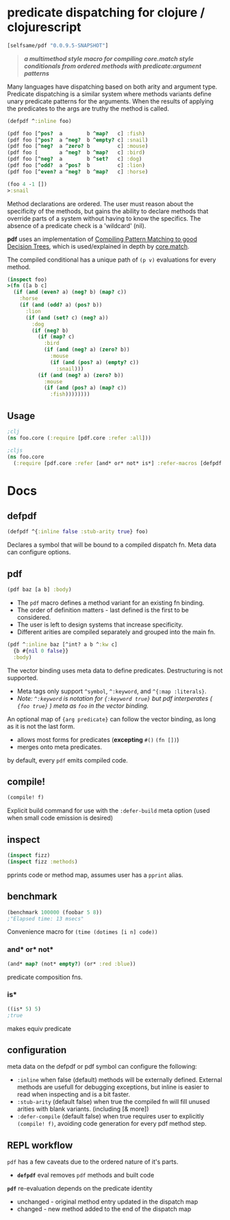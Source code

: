 # predicate dispatching for clojure / clojurescript

```clj
[selfsame/pdf "0.0.9.5-SNAPSHOT"]
```

> _***a multimethod style macro for compiling core.match style conditionals from ordered methods with predicate:argument patterns***_

Many languages have dispatching based on both arity and argument type.  Predicate dispatching is a similar system where methods variants define unary predicate patterns for the arguments.  When the results of applying the predicates to the args are truthy the method is called.

```clj
(defpdf ^:inline foo)

(pdf foo [^pos?  a        b ^map?   c] :fish)
(pdf foo [^pos?  a ^neg?  b ^empty? c] :snail)
(pdf foo [^neg?  a ^zero? b         c] :mouse)
(pdf foo [       a ^neg?  b ^map?   c] :bird)
(pdf foo [^neg?  a        b ^set?   c] :dog)
(pdf foo [^odd?  a ^pos?  b         c] :lion)
(pdf foo [^even? a ^neg?  b ^map?   c] :horse)

(foo 4 -1 [])
>:snail
```

Method declarations are ordered. The user must reason about the specificity of the methods, but gains the ability to declare methods that override parts of a system without having to know the specifics. The absence of a predicate check is a 'wildcard' (nil).

**pdf** uses an implementation of [Compiling Pattern Matching to good Decision Trees](http://www.cs.tufts.edu/~nr/cs257/archive/luc-maranget/jun08.pdf), which is used/explained in depth by [core.match](https://github.com/clojure/core.match/wiki/Understanding-the-algorithm).  

The compiled conditional has a unique path of ```(p v)``` evaluations for every method.

```clj
(inspect foo)
>(fn ([a b c]
  (if (and (even? a) (neg? b) (map? c))
    :horse
    (if (and (odd? a) (pos? b))
      :lion
      (if (and (set? c) (neg? a))
        :dog
        (if (neg? b)
          (if (map? c)
            :bird
            (if (and (neg? a) (zero? b))
              :mouse
              (if (and (pos? a) (empty? c)) 
                :snail)))
          (if (and (neg? a) (zero? b))
            :mouse 
            (if (and (pos? a) (map? c)) 
              :fish))))))))
```


## Usage
```clj
;clj
(ns foo.core (:require [pdf.core :refer :all]))

;cljs
(ns foo.core 
  (:require [pdf.core :refer [and* or* not* is*] :refer-macros [defpdf pdf compile! inspect benchmark]]))
```


# Docs

## defpdf 
```clj
(defpdf ^{:inline false :stub-arity true} foo)
```
Declares a symbol that will be bound to a compiled dispatch fn.  Meta data can configure options.

## pdf
```clj
(pdf baz [a b] :body)
```

* The ```pdf``` macro defines a method variant for an existing fn binding.  
* The order of definition matters - last defined is the first to be considered.  
* The user is left to design systems that increase specificity.
* Different arities are compiled separately and grouped into the main fn. 

```clj
(pdf ^:inline baz [^int? a b ^:kw c]
  {b #{nil 0 false}}
  :body)
```
The vector binding uses meta data to define predicates.  Destructuring is not supported. 

  * Meta tags only support ```^symbol```, ```^:keyword```, and ```^{:map :literals}```.
  * _Note: ```^:keyword``` is notation for ```{:keyword true}``` but pdf interperates ( ```{foo true}``` ) meta as ```foo``` in the vector binding._

An optional map of `{arg predicate}` can follow the vector binding, as long as it is not the last form. 

   * allows most forms for predicates (**excepting** `#()` `(fn [])`)
   * merges onto meta predicates.

by default, every `pdf` emits compiled code.

## compile!
```clj
(compile! f)
```
Explicit build command for use with the `:defer-build` meta option (used when small code emission is desired)

## inspect
```clj
(inspect fizz)
(inspect fizz :methods)
```
pprints code or method map, assumes user has a `pprint` alias.

## benchmark
```clj
(benchmark 100000 (foobar 5 8))
;"Elapsed time: 13 msecs"
```
Convenience macro for `(time (dotimes [i n] code))` 

### and* or* not*
```clj
(and* map? (not* empty?) (or* :red :blue))
```
predicate composition fns.

### is*
```clj
((is* 5) 5)
;true
```
makes equiv predicate

## configuration

meta data on the defpdf or pdf symbol can configure the following:

* `:inline` when false (default) methods will be externally defined.  External methods are usefull for debugging exceptions, but inline is easier to read when inspecting and is a bit faster.
* `:stub-arity` (default false) when true the compiled fn will fill unused arities with blank variants. (including [& more])
* `:defer-compile` (default false) when true requires user to explicitly `(compile! f)`, avoiding code generation for every pdf method step.


## REPL workflow 

`pdf` has a few caveats due to the ordered nature of it's parts. 

* **`defpdf`** eval removes `pdf` methods and built code

**`pdf`** re-evaluation depends on the predicate identity
  * unchanged - original method entry updated in the dispatch map
  * changed - new method added to the end of the dispatch map
